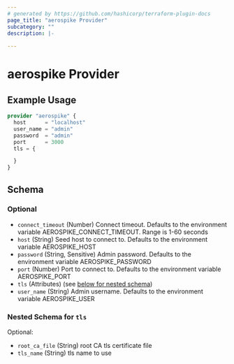 ```yaml
---
# generated by https://github.com/hashicorp/terraform-plugin-docs
page_title: "aerospike Provider"
subcategory: ""
description: |-
  
---
```


# aerospike Provider



## Example Usage

```terraform
provider "aerospike" {
  host      = "localhost"
  user_name = "admin"
  password  = "admin"
  port      = 3000
  tls = {

  }
}
```

<!-- schema generated by tfplugindocs -->
## Schema

### Optional

- `connect_timeout` (Number) Connect timeout. Defaults to the environment variable AEROSPIKE_CONNECT_TIMEOUT. Range is 1-60 seconds
- `host` (String) Seed host to connect to. Defaults to the environment variable AEROSPIKE_HOST
- `password` (String, Sensitive) Admin password. Defaults to the environment variable AEROSPIKE_PASSWORD
- `port` (Number) Port to connect to. Defaults to the environment variable AEROSPIKE_PORT
- `tls` (Attributes) (see [below for nested schema](#nestedatt--tls))
- `user_name` (String) Admin username. Defaults to the environment variable AEROSPIKE_USER

<a id="nestedatt--tls"></a>
### Nested Schema for `tls`

Optional:

- `root_ca_file` (String) root CA tls certificate file
- `tls_name` (String) tls name to use
